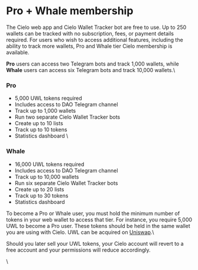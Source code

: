 # Pro + Whale membership

The Cielo web app and Cielo Wallet Tracker bot are free to use. Up to 250 wallets can be tracked with no subscription, fees, or payment details required. For users who wish to access additional features, including the ability to track more wallets, Pro and Whale tier Cielo membership is available.

**Pro** users can access two Telegram bots and track 1,000 wallets, while **Whale** users can access six Telegram bots and track 10,000 wallets.\


### Pro

* 5,000 UWL tokens required
* Includes access to DAO Telegram channel
* Track up to 1,000 wallets
* Run two separate Cielo Wallet Tracker bots
* Create up to 10 lists
* Track up to 10 tokens
* Statistics dashboard \


### Whale

* 16,000 UWL tokens required
* Includes access to DAO Telegram channel
* Track up to 10,000 wallets
* Run six separate Cielo Wallet Tracker bots
* Create up to 20 lists
* Track up to 30 tokens
* Statistics dashboard&#x20;

To become a Pro or Whale user, you must hold the minimum number of tokens in your web wallet to access that tier. For instance, you require 5,000 UWL to become a Pro user. These tokens should be held in the same wallet you are using with Cielo. UWL can be acquired on [Uniswap](https://info.uniswap.org/#/pools/0x6a61cd16ec0c73b3855beecc4c378dcbdb63f88e).\


Should you later sell your UWL tokens, your Cielo account will revert to a free account and your permissions will reduce accordingly.

\
